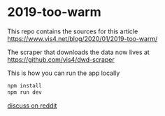 # 2019-too-warm

This repo contains the sources for this article https://www.vis4.net/blog/2020/01/2019-too-warm/ 

The scraper that downloads the data now lives at https://github.com/vis4/dwd-scraper

This is how you can run the app locally

```bash
npm install
npm run dev
```

[discuss on reddit](https://www.reddit.com/r/dataisbeautiful/comments/ejfra9/oc_someone_argued_with_me_if_this_winter_was/)
